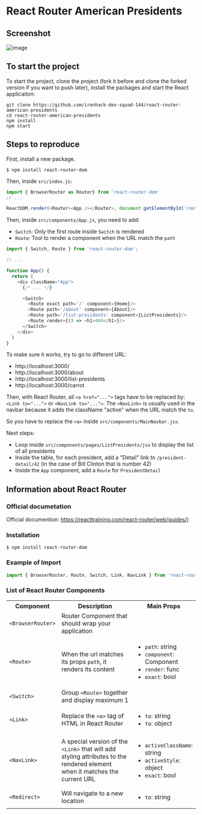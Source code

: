 # React Router American Presidents

## Screenshot
![image](https://user-images.githubusercontent.com/5306791/61461113-f80f7900-a967-11e9-8eeb-c89a336fa736.png)


## To start the project

To start the project, clone the project (fork it before and clone the forked version if you want to push later), install the packages and start the React applicaiton:

```
git clone https://github.com/ironhack-dev-squad-144/react-router-american-presidents
cd react-router-american-presidents
npm install
npm start
```

## Steps to reproduce

First, install a new package.
```
$ npm install react-router-dom
```

Then, inside `src/index.js`:
```js
import { BrowserRouter as Router} from 'react-router-dom'
// ...

ReactDOM.render(<Router><App /></Router>, document.getElementById('root'));
```

Then, inside `src/components/App.js`, you need to add:
- `Switch`: Only the first route inside `Switch` is rendered
- `Route`: Tool to render a component when the URL match the `path`

```js
import { Switch, Route } from 'react-router-dom';

// ...

function App() {
  return (
    <div className="App">
      {/* ... */}

      <Switch>
        <Route exact path='/' component={Home}/>
        <Route path='/about' component={About}/>
        <Route path='/list-presidents' component={ListPresidents}/>
        <Route render={() => <h1>404</h1>}/>
      </Switch>
    </div>
  )
}
```

To make sure it works, try to go to different URL:
- http://localhost:3000/
- http://localhost:3000/about
- http://localhost:3000/list-presidents
- http://localhost:3000/carrot

Then, with React Router, all `<a href="...">` tags have to be replaced by: `<Link to="...">` or `<NavLink to="...">`. The `<NavLink>` is usually used in the navbar because it adds the className "active" when the URL match the `to`.

So you have to replace the `<a>` inside `src/components/MainNavbar.jsx`.

Next steps:
- Loop inside `src/components/pages/ListPresidents/jsx` to display the list of all presidents
- Inside the table, for each president, add a "Detail" link to `/president-detail/42` (in the case of Bill Clinton that is number 42)
- Inside the `App` component, add a `Route` for `PresidentDetail`






## Information about React Router

### Official documetation

Official documention: https://reacttraining.com/react-router/web/guides/)


### Installation
```
$ npm install react-router-dom
```


### Example of Import

```javascript
import { BrowserRouter, Route, Switch, Link, NavLink } from 'react-router-dom'
```


### List of React Router Components

<table>
  <tr>
    <th> Component </th>
    <th> Description </th>
    <th width="30%"> Main Props </td>
  </tr>
  <tr>
    <td><code>&lt;BrowserRouter&gt;</code></td>
    <td>Router Component that should wrap your application</td>
    <td>
    </td>
  </tr>
  <tr>
    <td><code>&lt;Route&gt;</code></td>
    <td>When the url matches its props <code>path</code>, it renders its content</td>
    <td>
      <ul>
        <li><code>path</code>: string</li>
        <li><code>component</code>: Component</li>
        <li><code>render</code>: func</li>
        <li><code>exact</code>: bool</li>
      </ul>
    </td>
  </tr>
  <tr>
    <td><code>&lt;Switch&gt;</code></td>
    <td>Group <code>&lt;Route&gt;</code> together and display maximum 1</td>
    <td>
    </td>
  </tr>
  <tr>
    <td><code>&lt;Link&gt;</code></td>
    <td>Replace the <code>&lt;a&gt;</code> tag of HTML in React Router</td>
    <td>
      <ul>
        <li><code>to</code>: string</li>
        <li><code>to</code>: object</li>
      </ul>
    </td>
  </tr>
  <tr>
    <td><code>&lt;NavLink&gt;</code></td>
    <td>A special version of the <code>&lt;Link&gt;</code> that will add styling attributes to the rendered element when it matches the current URL</td>
    <td>
      <ul>
        <li><code>activeClassName</code>: string</li>
        <li><code>activeStyle</code>: object</li>
        <li><code>exact</code>: bool</li>
      </ul>
    </td>
  </tr>
  <tr>
    <td><code>&lt;Redirect&gt;</code></td>
    <td>Will navigate to a new location</td>
    <td>
      <ul>
        <li><code>to</code>: string</li>
      </ul>
    </td>
  </tr>
</table>
